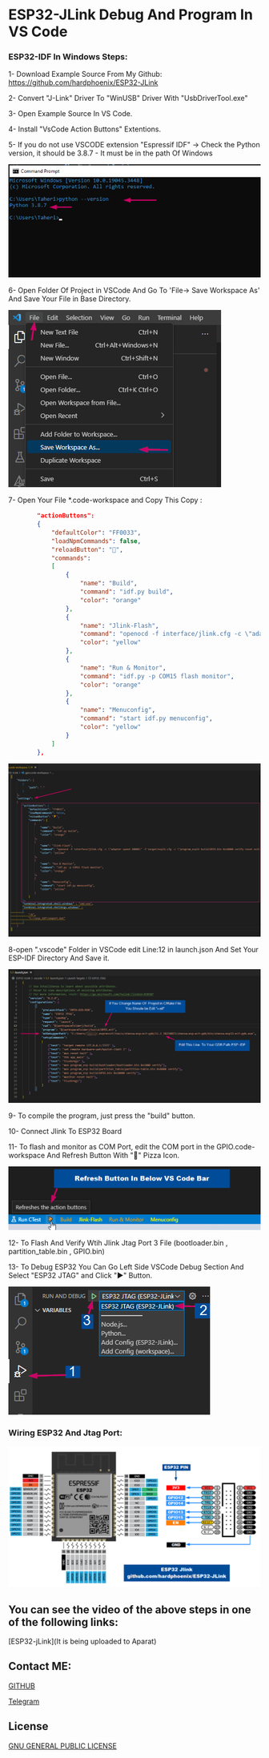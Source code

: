 # ESP32-JLink Debug And Program In VS Code

### ESP32-IDF In Windows Steps:


1- Download Example Source From My Github: https://github.com/hardphoenix/ESP32-JLink

2- Convert "J-Link" Driver To "WinUSB" Driver With "UsbDriverTool.exe"

3- Open Example Source In VS Code.

4- Install "VsCode Action Buttons" Extentions.

5- If you do not use VSCODE extension "Espressif IDF" -> Check the Python version,
   it should be 3.8.7 - It must be in the path Of Windows

![GetVersionOfPython](https://github.com/hardphoenix/ESP32-JLink/blob/main/image/PythonVer.png)

6- Open Folder Of Project in VSCode And Go To 'File-> Save Workspace As' And Save Your File in Base Directory.

![SaveWorkspace](https://github.com/hardphoenix/ESP32-JLink/blob/main/image/FileWorkspace.png)

7- Open Your File *.code-workspace  and Copy This 
Copy :
```json
        "actionButtons": 
        {
			"defaultColor": "FF0033",
			"loadNpmCommands": false,
			"reloadButton": "🍕",
			"commands": 
            [
				{
					"name": "Build",
					"command": "idf.py build",
					"color": "orange"
				},
				{
					"name": "Jlink-Flash",
					"command": "openocd -f interface/jlink.cfg -c \"adapter speed 20000\" -f target/esp32.cfg -c \"program_esp32 build/GPIO.bin 0x10000 verify reset exit\"",
					"color": "yellow"
				},
				{
					"name": "Run & Monitor",
					"command": "idf.py -p COM15 flash monitor",
					"color": "orange"
				},
				{
					"name": "Menuconfig",
					"command": "start idf.py menuconfig",
					"color": "yellow"
				}
			]
		},
```

![OpenWorkSpaceAndEditing](https://github.com/hardphoenix/ESP32-JLink/blob/main/image/edit.png)

8-open ".vscode" Folder in VSCode edit Line:12 in launch.json And Set Your ESP-IDF Directory And Save it.

![luanch-json](https://github.com/hardphoenix/ESP32-JLink/blob/main/image/gdbpath.png)

9- To compile the program, just press the "build" button.

10- Connect Jlink To ESP32 Board

11- To flash and monitor as COM Port, edit the COM port in the GPIO.code-workspace And Refresh Button With "🍕" Pizza Icon.

![ComEdit](https://github.com/hardphoenix/ESP32-JLink/blob/main/image/refresh.png)

12- To Flash And Verify Wtih Jlink Jtag Port 3 File (bootloader.bin , partition_table.bin , GPIO.bin)

13- To Debug ESP32 You Can Go Left Side VSCode Debug Section And Select "ESP32 JTAG" and Click "▶" Button.

![debug](https://github.com/hardphoenix/ESP32-JLink/blob/main/image/debug.png)

### Wiring ESP32 And Jtag Port:

![Wiring:](https://github.com/hardphoenix/ESP32-JLink/blob/main/image/ESP32-JLINK_Wiring.png)

## You can see the video of the above steps in one of the following links:

[ESP32-jLink](It is being uploaded to Aparat)


## Contact ME:
[GITHUB](https://github.com/hardphoenix)

[Telegram](https://t.me/mhtaheri_ir)

## License
[GNU GENERAL PUBLIC LICENSE](https://github.com/hardphoenix/ESP32-JLink/blob/main/LICENSE)